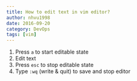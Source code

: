 ```yaml
---
title: How to edit text in vim editor?
author: nhvu1998
date: 2016-09-20
category: DevOps
tags: [vim]
---
```


1. Press `a` to start editable state
2. Edit text
3. Press `esc` to stop editable state
4. Type `:wq` (write & quit) to save and stop editor
